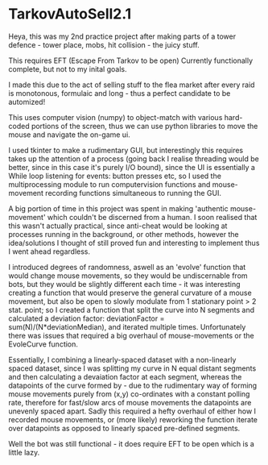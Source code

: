 # TarkovAutoSell2.1

Heya, this was my 2nd practice project after making parts of a tower defence - tower place, mobs, hit collision - the juicy stuff.

This requires EFT (Escape From Tarkov to be open)
Currently functionally complete, but not to my inital goals.

I made this due to the act of selling stuff to the flea market after every raid is monotonous, formulaic and long - thus a perfect candidate to be automized!

This uses computer vision (numpy) to object-match with various hard-coded portions of the screen, thus we can use python libraries to move the mouse and navigate the on-game ui.

I used tkinter to make a rudimentary GUI, but interestingly this requires takes up the attention of a process (going back I realise threading would be better, since in this case it's purely I/O bound), since the UI is essentially a While loop listening for events: button presses etc, so I used the multiprocessing module to run computervision functions and mouse-movement recording functions simultaneous to running the GUI.

A big portion of time in this project was spent in making 'authentic mouse-movement' which couldn't be discerned from a human. I soon realised that this wasn't actually practical,
since anti-cheat would be looking at processes running in the background, or other methods, however the idea/solutions I thought of still proved fun and interesting to implement
thus I went ahead regardless.

I introduced degrees of randomness, aswell as an 'evolve' function that would change mouse movements, so they would be undiscernable from bots, but they would be slightly 
different each time - it was interesting creating a function that would preserve the general curvature of a mouse movement, but also be open to slowly modulate from 
1 stationary point > 2 stat. point; so I created a function that split the curve into N segments and calculated a deviation factor: deviationFactor = sum(N)/(N*deviationMedian),
and iterated multiple times. Unfortunately there was issues that required a big overhaul of mouse-movements or the EvoleCurve function.

Essentially, I combining a linearly-spaced dataset with a non-linearly spaced dataset, since I was splitting my curve in N equal distant segments and then calculating a 
devaiation factor at each segment, whereas the datapoints of the curve formed by - due to the rudimentary way of forming mouse movements purely from (x,y) co-ordinates with a constant polling rate, therefore for fast/slow arcs of mouse movements the datapoints are unevenly spaced apart. Sadly this required a hefty overhaul of either how I recorded mouse movements, or (more likely) reworking the function iterate over datapoints as opposed to linearly spaced pre-defined segments.

Well the bot was still functional - it does require EFT to be open which is a little lazy. 


